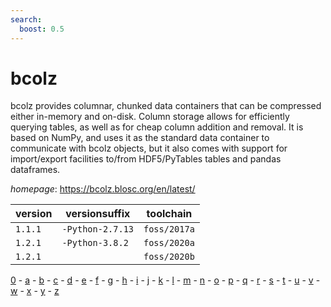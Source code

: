 ```yaml
---
search:
  boost: 0.5
---
```

# bcolz

bcolz provides columnar, chunked data containers that can be compressed either in-memory and on-disk.   Column storage allows for efficiently querying tables, as well as for cheap column addition and removal.   It is based on NumPy, and uses it as the standard data container to communicate with bcolz objects,   but it also comes with support for import/export facilities to/from HDF5/PyTables tables and pandas dataframes.

*homepage*: <https://bcolz.blosc.org/en/latest/>

version | versionsuffix | toolchain
--------|---------------|----------
``1.1.1`` | ``-Python-2.7.13`` | ``foss/2017a``
``1.2.1`` | ``-Python-3.8.2`` | ``foss/2020a``
``1.2.1`` |  | ``foss/2020b``

[0](../0/index.md) - [a](../a/index.md) - [b](../b/index.md) - [c](../c/index.md) - [d](../d/index.md) - [e](../e/index.md) - [f](../f/index.md) - [g](../g/index.md) - [h](../h/index.md) - [i](../i/index.md) - [j](../j/index.md) - [k](../k/index.md) - [l](../l/index.md) - [m](../m/index.md) - [n](../n/index.md) - [o](../o/index.md) - [p](../p/index.md) - [q](../q/index.md) - [r](../r/index.md) - [s](../s/index.md) - [t](../t/index.md) - [u](../u/index.md) - [v](../v/index.md) - [w](../w/index.md) - [x](../x/index.md) - [y](../y/index.md) - [z](../z/index.md)

